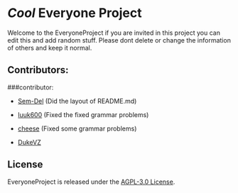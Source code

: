 # ***Cool*** Everyone Project

Welcome to the EveryoneProject if you are invited in this project you can edit this and add random stuff. Please dont delete or change the information of others and keep it normal.

## Contributors:

###contributor:
- [Sem-Del](https://github.com/Sem-Del) (Did the layout of README.md)

- [luuk600](https://github.com/luuk600) (Fixed the fixed grammar problems)

- [cheese](https://github.com/DeanLemans) (Fixed some grammar problems)

- [DukeVZ](https://github.com/DukeVZ)

## License

EveryoneProject is released under the [AGPL-3.0 License](https://www.gnu.org/licenses/agpl-3.0.html).
